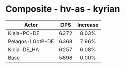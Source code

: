 # Composite - hv-as - kyrian
| Actor | DPS | Increase |
|---|:---:|:---:|
|Kleia-PC-DE|6372|8.03%|
|Pelagos-LGotP-DE|6368|7.96%|
|Kleia-DE_HA|6257|6.08%|
|Base|5898|0.00%|

